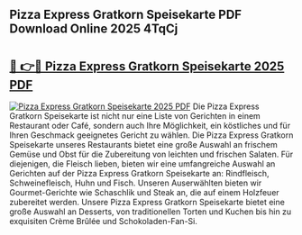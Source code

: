 ## Pizza Express Gratkorn Speisekarte PDF Download Online 2025 4TqCj

# <h2><a href="http://gccr55r.nevu.top/?p=Pizza+Express+Gratkorn+Speisekarte">🔗 👉🔴 Pizza Express Gratkorn Speisekarte 2025 PDF</a></h2>

[![Pizza Express Gratkorn Speisekarte 2025 PDF](https://i.imgur.com/dBaPXMq.png)](http://gccr55r.nevu.top/?p=Pizza+Express+Gratkorn+Speisekarte)
Die Pizza Express Gratkorn Speisekarte ist nicht nur eine Liste von Gerichten in einem Restaurant oder Café, sondern auch Ihre Möglichkeit, ein köstliches und für Ihren Geschmack geeignetes Gericht zu wählen. Die Pizza Express Gratkorn Speisekarte unseres Restaurants bietet eine große Auswahl an frischem Gemüse und Obst für die Zubereitung von leichten und frischen Salaten. Für diejenigen, die Fleisch lieben, bieten wir eine umfangreiche Auswahl an Gerichten auf der Pizza Express Gratkorn Speisekarte an: Rindfleisch, Schweinefleisch, Huhn und Fisch. Unseren Auserwählten bieten wir Gourmet-Gerichte wie Schaschlik und Steak an, die auf einem Holzfeuer zubereitet werden. Unsere Pizza Express Gratkorn Speisekarte bietet eine große Auswahl an Desserts, von traditionellen Torten und Kuchen bis hin zu exquisiten Crème Brûlée und Schokoladen-Fan-Si.

